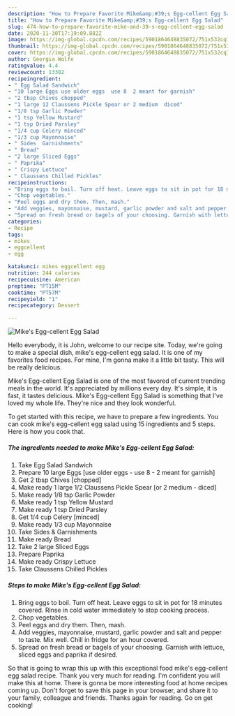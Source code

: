 ```yaml
---
description: "How to Prepare Favorite Mike&amp;#39;s Egg-cellent Egg Salad"
title: "How to Prepare Favorite Mike&amp;#39;s Egg-cellent Egg Salad"
slug: 474-how-to-prepare-favorite-mike-and-39-s-egg-cellent-egg-salad
date: 2020-11-30T17:19:09.882Z
image: https://img-global.cpcdn.com/recipes/5901864648835072/751x532cq70/mikes-egg-cellent-egg-salad-recipe-main-photo.jpg
thumbnail: https://img-global.cpcdn.com/recipes/5901864648835072/751x532cq70/mikes-egg-cellent-egg-salad-recipe-main-photo.jpg
cover: https://img-global.cpcdn.com/recipes/5901864648835072/751x532cq70/mikes-egg-cellent-egg-salad-recipe-main-photo.jpg
author: Georgia Wolfe
ratingvalue: 4.4
reviewcount: 13302
recipeingredient:
- " Egg Salad Sandwich"
- "10 large Eggs use older eggs  use 8  2 meant for garnish"
- "2 tbsp Chives chopped"
- "1 large 12 Claussens Pickle Spear or 2 medium  diced"
- "1/8 tsp Garlic Powder"
- "1 tsp Yellow Mustard"
- "1 tsp Dried Parsley"
- "1/4 cup Celery minced"
- "1/3 cup Mayonnaise"
- " Sides  Garnishments"
- " Bread"
- "2 large Sliced Eggs"
- " Paprika"
- " Crispy Lettuce"
- " Claussens Chilled Pickles"
recipeinstructions:
- "Bring eggs to boil. Turn off heat. Leave eggs to sit in pot for 18 minutes covered. Rinse in cold water immediately to stop cooking process."
- "Chop vegetables."
- "Peel eggs and dry them. Then, mash."
- "Add veggies, mayonnaise, mustard, garlic powder and salt and pepper to taste. Mix well. Chill in fridge for an hour covered."
- "Spread on fresh bread or bagels of your choosing. Garnish with lettuce, sliced eggs and paprika if desired."
categories:
- Recipe
tags:
- mikes
- eggcellent
- egg

katakunci: mikes eggcellent egg 
nutrition: 244 calories
recipecuisine: American
preptime: "PT15M"
cooktime: "PT57M"
recipeyield: "1"
recipecategory: Dessert

---
```



![Mike&#39;s Egg-cellent Egg Salad](https://img-global.cpcdn.com/recipes/5901864648835072/751x532cq70/mikes-egg-cellent-egg-salad-recipe-main-photo.jpg)

Hello everybody, it is John, welcome to our recipe site. Today, we're going to make a special dish, mike&#39;s egg-cellent egg salad. It is one of my favorites food recipes. For mine, I'm gonna make it a little bit tasty. This will be really delicious.



Mike&#39;s Egg-cellent Egg Salad is one of the most favored of current trending meals in the world. It's appreciated by millions every day. It's simple, it is fast, it tastes delicious. Mike&#39;s Egg-cellent Egg Salad is something that I've loved my whole life. They're nice and they look wonderful.


To get started with this recipe, we have to prepare a few ingredients. You can cook mike&#39;s egg-cellent egg salad using 15 ingredients and 5 steps. Here is how you cook that.

<!--inarticleads1-->

##### The ingredients needed to make Mike&#39;s Egg-cellent Egg Salad:

1. Take  Egg Salad Sandwich
1. Prepare 10 large Eggs [use older eggs - use 8 - 2 meant for garnish]
1. Get 2 tbsp Chives [chopped]
1. Make ready 1 large 1/2 Claussens Pickle Spear [or 2 medium - diced]
1. Make ready 1/8 tsp Garlic Powder
1. Make ready 1 tsp Yellow Mustard
1. Make ready 1 tsp Dried Parsley
1. Get 1/4 cup Celery [minced]
1. Make ready 1/3 cup Mayonnaise
1. Take  Sides &amp; Garnishments
1. Make ready  Bread
1. Take 2 large Sliced Eggs
1. Prepare  Paprika
1. Make ready  Crispy Lettuce
1. Take  Claussens Chilled Pickles




<!--inarticleads2-->

##### Steps to make Mike&#39;s Egg-cellent Egg Salad:

1. Bring eggs to boil. Turn off heat. Leave eggs to sit in pot for 18 minutes covered. Rinse in cold water immediately to stop cooking process.
1. Chop vegetables.
1. Peel eggs and dry them. Then, mash.
1. Add veggies, mayonnaise, mustard, garlic powder and salt and pepper to taste. Mix well. Chill in fridge for an hour covered.
1. Spread on fresh bread or bagels of your choosing. Garnish with lettuce, sliced eggs and paprika if desired.




So that is going to wrap this up with this exceptional food mike&#39;s egg-cellent egg salad recipe. Thank you very much for reading. I'm confident you will make this at home. There is gonna be more interesting food at home recipes coming up. Don't forget to save this page in your browser, and share it to your family, colleague and friends. Thanks again for reading. Go on get cooking!
